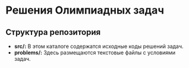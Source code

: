 # Решения Олимпиадных задач

## Структура репозитория

- **src/:** В этом каталоге содержатся исходные коды решений задач.
- **problems/:** Здесь размещаются текстовые файлы с условиями задач.